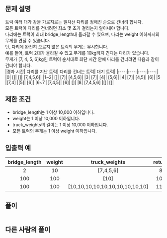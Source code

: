 ## 문제 설명
트럭 여러 대가 강을 가로지르는 일차선 다리를 정해진 순으로 건너려 합니다.  
모든 트럭이 다리를 건너려면 최소 몇 초가 걸리는지 알아내야 합니다.  
다리에는 트럭이 최대 bridge_length대 올라갈 수 있으며, 다리는 weight 이하까지의 무게를 견딜 수 있습니다.  
단, 다리에 완전히 오르지 않은 트럭의 무게는 무시합니다.  
예를 들어, 트럭 2대가 올라갈 수 있고 무게를 10kg까지 견디는 다리가 있습니다.  
무게가 [7, 4, 5, 6]kg인 트럭이 순서대로 최단 시간 안에 다리를 건너려면 다음과 같이 건너야 합니다.  
|경과 시간|	다리를 지난 트럭|	다리를 건너는 트럭|	대기 트럭|
|:---:|:---:|:---:|:---:|
|0|	[]|	[]|	[7,4,5,6]|
|1~2|	[]|	[7]|	[4,5,6]|
|3|	[7]|	[4]|	[5,6]|
|4|	[7]|	[4,5]|	[6]|
|5	|[7,4]	|[5]|	[6]|
|6~7	|[7,4,5]|	[6]|	[]|
|8|	[7,4,5,6]	|[]|	[]|


## 제한 조건
* bridge_length는 1 이상 10,000 이하입니다.
* weight는 1 이상 10,000 이하입니다.
* truck_weights의 길이는 1 이상 10,000 이하입니다.
* 모든 트럭의 무게는 1 이상 weight 이하입니다.

## 입출력 예
|bridge_length	|weight|	truck_weights	|return|
|:---:|:---:|:---:|:---:|
|2|	10|	[7,4,5,6]	|8|
|100|	100	|[10]|	101|
|100|	100|	[10,10,10,10,10,10,10,10,10,10]|	110|

## **풀이**

```python

```

## 다른 사람의 풀이

```python

```
